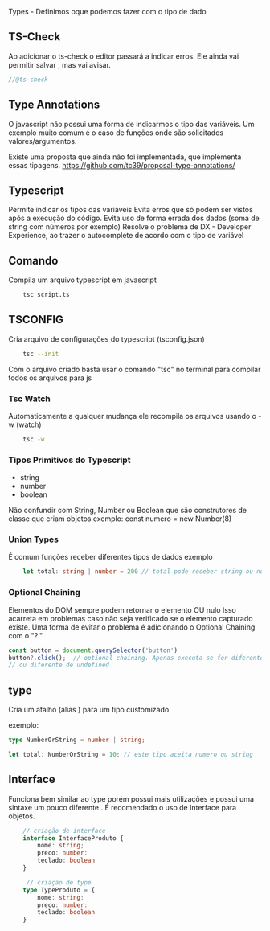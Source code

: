 Types - Definimos oque podemos fazer com o tipo de dado

## TS-Check
Ao adicionar o ts-check o editor passará a indicar erros. 
Ele ainda vai permitir salvar , mas vai avisar.

```js
//@ts-check 
```

## Type Annotations

O javascript não possui uma forma de indicarmos o tipo das variáveis.
Um exemplo muito comum é o caso de funções onde são solicitados valores/argumentos.

Existe uma proposta que ainda não foi implementada, que implementa essas tipagens.
https://github.com/tc39/proposal-type-annotations/



## Typescript

Permite indicar os tipos das variáveis
Evita erros que só podem ser vistos após a execução do código.
Evita uso de forma errada dos dados (soma de string com números por exemplo)
Resolve o problema de DX - Developer Experience, ao trazer o autocomplete de acordo com o tipo de variável



## Comando

Compila um arquivo typescript em javascript

```bash 
    tsc script.ts 
```

## TSCONFIG


Cria arquivo de configurações do typescript (tsconfig.json)
```bash
    tsc --init
```
Com o arquivo criado basta usar o comando "tsc" no terminal para compilar todos os arquivos para js


### Tsc Watch
Automaticamente a qualquer mudança ele recompila os arquivos usando
o -w (watch)
```bash
    tsc -w
```

### Tipos Primitivos do Typescript


- string 
- number
- boolean

Não confundir com String, Number ou Boolean que são construtores de classe que
criam objetos 
exemplo:
const numero = new Number(8)

### Union Types

É comum funções receber diferentes tipos de dados
exemplo

```ts
    let total: string | number = 200 // total pode receber string ou number
```

### Optional Chaining
Elementos do DOM sempre podem retornar o elemento OU nulo
Isso acarreta em problemas caso não seja verificado se o elemento capturado existe.
Uma forma de evitar o problema é adicionando o Optional Chaining com o "?."

```ts
const button = document.querySelector('button')
button?.click();  // optional chaining. Apenas executa se for diferente de null
// ou diferente de undefined
```


## type 
Cria um atalho (alias ) para um tipo customizado

exemplo: 
```ts
type NumberOrString = number | string;

let total: NumberOrString = 10; // este tipo aceita numero ou string

```

## Interface
Funciona bem similar ao type porém possui mais utilizações e possui 
uma sintaxe um pouco diferente . É recomendado o uso de Interface para objetos.

```ts
    // criação de interface
    interface InterfaceProduto {
        nome: string;
        preco: number:
        teclado: boolean
    }

     // criação de type 
    type TypeProduto = {
        nome: string;
        preco: number:
        teclado: boolean
    }


```